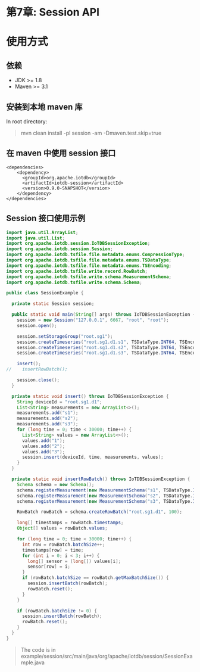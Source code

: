 <!--

    Licensed to the Apache Software Foundation (ASF) under one
    or more contributor license agreements.  See the NOTICE file
    distributed with this work for additional information
    regarding copyright ownership.  The ASF licenses this file
    to you under the Apache License, Version 2.0 (the
    "License"); you may not use this file except in compliance
    with the License.  You may obtain a copy of the License at

        http://www.apache.org/licenses/LICENSE-2.0

    Unless required by applicable law or agreed to in writing,
    software distributed under the License is distributed on an
    "AS IS" BASIS, WITHOUT WARRANTIES OR CONDITIONS OF ANY
    KIND, either express or implied.  See the License for the
    specific language governing permissions and limitations
    under the License.

-->

# 第7章: Session API

# 使用方式

## 依赖

* JDK >= 1.8
* Maven >= 3.1

## 安装到本地 maven 库

In root directory:
> mvn clean install -pl session -am -Dmaven.test.skip=true

## 在 maven 中使用 session 接口

```
<dependencies>
    <dependency>
      <groupId>org.apache.iotdb</groupId>
      <artifactId>iotdb-session</artifactId>
      <version>0.9.0-SNAPSHOT</version>
    </dependency>
</dependencies>
```

## Session 接口使用示例


```Java
import java.util.ArrayList;
import java.util.List;
import org.apache.iotdb.session.IoTDBSessionException;
import org.apache.iotdb.session.Session;
import org.apache.iotdb.tsfile.file.metadata.enums.CompressionType;
import org.apache.iotdb.tsfile.file.metadata.enums.TSDataType;
import org.apache.iotdb.tsfile.file.metadata.enums.TSEncoding;
import org.apache.iotdb.tsfile.write.record.RowBatch;
import org.apache.iotdb.tsfile.write.schema.MeasurementSchema;
import org.apache.iotdb.tsfile.write.schema.Schema;

public class SessionExample {

  private static Session session;

  public static void main(String[] args) throws IoTDBSessionException {
    session = new Session("127.0.0.1", 6667, "root", "root");
    session.open();

    session.setStorageGroup("root.sg1");
    session.createTimeseries("root.sg1.d1.s1", TSDataType.INT64, TSEncoding.RLE, CompressionType.SNAPPY);
    session.createTimeseries("root.sg1.d1.s2", TSDataType.INT64, TSEncoding.RLE, CompressionType.SNAPPY);
    session.createTimeseries("root.sg1.d1.s3", TSDataType.INT64, TSEncoding.RLE, CompressionType.SNAPPY);

    insert();
//    insertRowBatch();

    session.close();
  }

  private static void insert() throws IoTDBSessionException {
    String deviceId = "root.sg1.d1";
    List<String> measurements = new ArrayList<>();
    measurements.add("s1");
    measurements.add("s2");
    measurements.add("s3");
    for (long time = 0; time < 30000; time++) {
      List<String> values = new ArrayList<>();
      values.add("1");
      values.add("2");
      values.add("3");
      session.insert(deviceId, time, measurements, values);
    }
  }

  private static void insertRowBatch() throws IoTDBSessionException {
    Schema schema = new Schema();
    schema.registerMeasurement(new MeasurementSchema("s1", TSDataType.INT64, TSEncoding.RLE));
    schema.registerMeasurement(new MeasurementSchema("s2", TSDataType.INT64, TSEncoding.RLE));
    schema.registerMeasurement(new MeasurementSchema("s3", TSDataType.INT64, TSEncoding.RLE));

    RowBatch rowBatch = schema.createRowBatch("root.sg1.d1", 100);

    long[] timestamps = rowBatch.timestamps;
    Object[] values = rowBatch.values;

    for (long time = 0; time < 30000; time++) {
      int row = rowBatch.batchSize++;
      timestamps[row] = time;
      for (int i = 0; i < 3; i++) {
        long[] sensor = (long[]) values[i];
        sensor[row] = i;
      }
      if (rowBatch.batchSize == rowBatch.getMaxBatchSize()) {
        session.insertBatch(rowBatch);
        rowBatch.reset();
      }
    }

    if (rowBatch.batchSize != 0) {
      session.insertBatch(rowBatch);
      rowBatch.reset();
    }
  }
}
```

> The code is in example/session/src/main/java/org/apache/iotdb/session/SessionExample.java